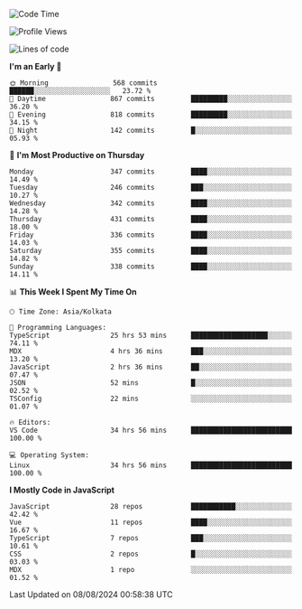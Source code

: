 <!--START_SECTION:waka-->
![Code Time](http://img.shields.io/badge/Code%20Time-1%2C107%20hrs%2052%20mins-blue)

![Profile Views](http://img.shields.io/badge/Profile%20Views-72-blue)

![Lines of code](https://img.shields.io/badge/From%20Hello%20World%20I%27ve%20Written-1.9%20million%20lines%20of%20code-blue)

**I'm an Early 🐤** 

```text
🌞 Morning                568 commits         ██████░░░░░░░░░░░░░░░░░░░   23.72 % 
🌆 Daytime                867 commits         █████████░░░░░░░░░░░░░░░░   36.20 % 
🌃 Evening                818 commits         █████████░░░░░░░░░░░░░░░░   34.15 % 
🌙 Night                  142 commits         █░░░░░░░░░░░░░░░░░░░░░░░░   05.93 % 
```
📅 **I'm Most Productive on Thursday** 

```text
Monday                   347 commits         ████░░░░░░░░░░░░░░░░░░░░░   14.49 % 
Tuesday                  246 commits         ███░░░░░░░░░░░░░░░░░░░░░░   10.27 % 
Wednesday                342 commits         ████░░░░░░░░░░░░░░░░░░░░░   14.28 % 
Thursday                 431 commits         ████░░░░░░░░░░░░░░░░░░░░░   18.00 % 
Friday                   336 commits         ████░░░░░░░░░░░░░░░░░░░░░   14.03 % 
Saturday                 355 commits         ████░░░░░░░░░░░░░░░░░░░░░   14.82 % 
Sunday                   338 commits         ████░░░░░░░░░░░░░░░░░░░░░   14.11 % 
```


📊 **This Week I Spent My Time On** 

```text
🕑︎ Time Zone: Asia/Kolkata

💬 Programming Languages: 
TypeScript               25 hrs 53 mins      ███████████████████░░░░░░   74.11 % 
MDX                      4 hrs 36 mins       ███░░░░░░░░░░░░░░░░░░░░░░   13.20 % 
JavaScript               2 hrs 36 mins       ██░░░░░░░░░░░░░░░░░░░░░░░   07.47 % 
JSON                     52 mins             █░░░░░░░░░░░░░░░░░░░░░░░░   02.52 % 
TSConfig                 22 mins             ░░░░░░░░░░░░░░░░░░░░░░░░░   01.07 % 

🔥 Editors: 
VS Code                  34 hrs 56 mins      █████████████████████████   100.00 % 

💻 Operating System: 
Linux                    34 hrs 56 mins      █████████████████████████   100.00 % 
```

**I Mostly Code in JavaScript** 

```text
JavaScript               28 repos            ███████████░░░░░░░░░░░░░░   42.42 % 
Vue                      11 repos            ████░░░░░░░░░░░░░░░░░░░░░   16.67 % 
TypeScript               7 repos             ███░░░░░░░░░░░░░░░░░░░░░░   10.61 % 
CSS                      2 repos             █░░░░░░░░░░░░░░░░░░░░░░░░   03.03 % 
MDX                      1 repo              ░░░░░░░░░░░░░░░░░░░░░░░░░   01.52 % 
```




 Last Updated on 08/08/2024 00:58:38 UTC
<!--END_SECTION:waka-->
<!--
**bhishekprajapati/bhishekprajapati** is a ✨ _special_ ✨ repository because its `README.md` (this file) appears on your GitHub profile.

Here are some ideas to get you started:

- 🔭 I’m currently working on ...
- 🌱 I’m currently learning ...
- 👯 I’m looking to collaborate on ...
- 🤔 I’m looking for help with ...
- 💬 Ask me about ...
- 📫 How to reach me: ...
- 😄 Pronouns: ...
- ⚡ Fun fact: ...
-->
